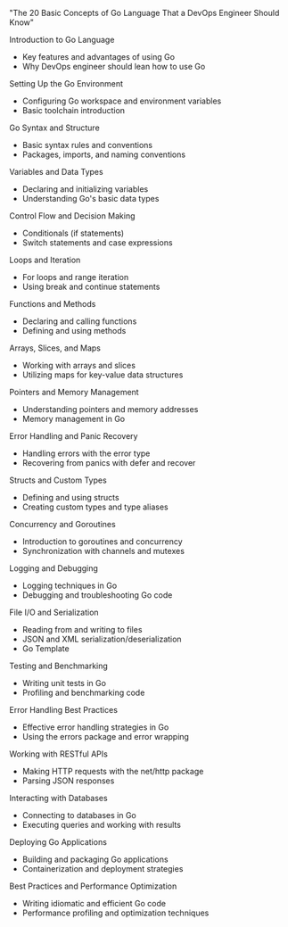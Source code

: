 "The 20 Basic Concepts of Go Language That a DevOps Engineer Should Know"

Introduction to Go Language
- Key features and advantages of using Go
- Why DevOps engineer should lean how to use Go

Setting Up the Go Environment
- Configuring Go workspace and environment variables
- Basic toolchain introduction

Go Syntax and Structure
- Basic syntax rules and conventions
- Packages, imports, and naming conventions

Variables and Data Types
- Declaring and initializing variables
- Understanding Go's basic data types

Control Flow and Decision Making
- Conditionals (if statements)
- Switch statements and case expressions

Loops and Iteration
- For loops and range iteration
- Using break and continue statements

Functions and Methods
- Declaring and calling functions
- Defining and using methods

Arrays, Slices, and Maps
- Working with arrays and slices
- Utilizing maps for key-value data structures

Pointers and Memory Management
- Understanding pointers and memory addresses
- Memory management in Go

Error Handling and Panic Recovery
- Handling errors with the error type
- Recovering from panics with defer and recover

Structs and Custom Types
- Defining and using structs
- Creating custom types and type aliases

Concurrency and Goroutines
- Introduction to goroutines and concurrency
- Synchronization with channels and mutexes

Logging and Debugging
- Logging techniques in Go
- Debugging and troubleshooting Go code

File I/O and Serialization
- Reading from and writing to files
- JSON and XML serialization/deserialization
- Go Template

Testing and Benchmarking
- Writing unit tests in Go
- Profiling and benchmarking code

Error Handling Best Practices
- Effective error handling strategies in Go
- Using the errors package and error wrapping

Working with RESTful APIs
- Making HTTP requests with the net/http package
- Parsing JSON responses

Interacting with Databases
- Connecting to databases in Go
- Executing queries and working with results

Deploying Go Applications
- Building and packaging Go applications
- Containerization and deployment strategies


Best Practices and Performance Optimization
- Writing idiomatic and efficient Go code
- Performance profiling and optimization techniques